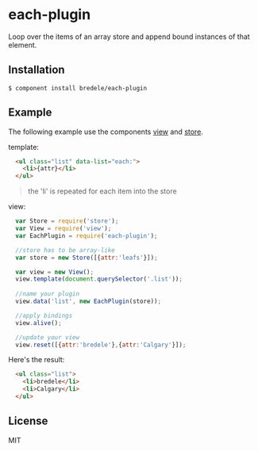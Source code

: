 # each-plugin

  Loop over the items of an array store and append bound instances of that element. 


## Installation

    $ component install bredele/each-plugin

## Example

The following example use the components [view](https://github.com/leafs/view) and [store](https://github.com/leafs/store).

template:

```html
  <ul class="list" data-list="each:">
    <li>{attr}</li>
  </ul>
```
  > the 'li' is repeated for each item into the store

view:

```js
  var Store = require('store');
  var View = require('view');
  var EachPlugin = require('each-plugin');

  //store has to be array-like
  var store = new Store([{attr:'leafs'}]);

  var view = new View();
  view.template(document.querySelector('.list'));
  
  //name your plugin
  view.data('list', new EachPlugin(store));

  //apply bindings
  view.alive();

  //update your view
  view.reset([{attr:'bredele'},{attr:'Calgary'}]);
```
   
Here's the result:

```html
  <ul class="list">
    <li>bredele</li>
    <li>Calgary</li>    
  </ul>
```

## License

  MIT
